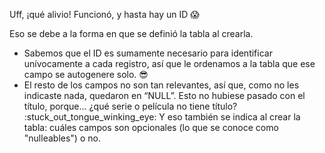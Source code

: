 Uff, ¡qué alivio! Funcionó, y hasta hay un ID :scream:


Eso se debe a la forma en que se definió la tabla al crearla.

* Sabemos que el ID es sumamente necesario para identificar unívocamente a cada registro, así que le ordenamos a la tabla que ese campo se autogenere solo. :sunglasses:
* El resto de los campos no son tan relevantes, así que, como no les indicaste nada, quedaron en “NULL”. Esto no hubiese pasado con el título, porque... ¿qué serie o película no tiene título? :stuck\_out\_tongue\_winking\_eye: Y eso también se indica al crear la tabla: cuáles campos son opcionales (lo que se conoce como "nulleables") o no.

